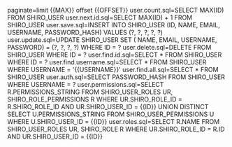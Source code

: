 paginate=limit {{MAX}} offset {{OFFSET}}
user.count.sql=SELECT MAX(ID) FROM SHIRO_USER
user.next.id.sql=SELECT MAX(ID) + 1 FROM SHIRO_USER
user.save.sql=INSERT INTO SHIRO_USER (ID, NAME, EMAIL, USERNAME, PASSWORD_HASH) VALUES (?, ?, ?, ?, ?)
user.update.sql=UPDATE SHIRO_USER SET ( NAME, EMAIL, USERNAME, PASSWORD) = (?, ?, ?, ?)  WHERE ID = ? 
user.delete.sql=DELETE FROM SHIRO_USER WHERE ID = ?
user.find.id.sql=SELECT * FROM SHIRO_USER WHERE ID = ?
user.find.username.sql=SELECT * FROM SHIRO_USER WHERE USERNAME = '{{USERNAME}}'
user.find.all.sql=SELECT * FROM SHIRO_USER
user.auth.sql=SELECT PASSWORD_HASH FROM SHIRO_USER WHERE USERNAME = ?
user.permissions.sql=SELECT R.PERMISSIONS_STRING FROM SHIRO_USER_ROLES UR, SHIRO_ROLE_PERMISSIONS R WHERE UR.SHIRO_ROLE_ID = R.SHIRO_ROLE_ID AND UR.SHIRO_USER_ID = {{ID}} UNION DISTINCT SELECT U.PERMISSIONS_STRING FROM SHIRO_USER_PERMISSIONS U WHERE U.SHIRO_USER_ID = {{ID}}
user.roles.sql=SELECT R.NAME FROM SHIRO_USER_ROLES UR, SHIRO_ROLE R WHERE UR.SHIRO_ROLE_ID = R.ID AND UR.SHIRO_USER_ID = {{ID}}